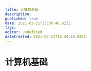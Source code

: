 ```yaml
---
title: 计算机基础
description: 
published: true
date: 2021-02-21T13:36:40.623Z
tags: 
editor: undefined
dateCreated: 2021-02-21T10:44:16.030Z
---
```


# 计算机基础